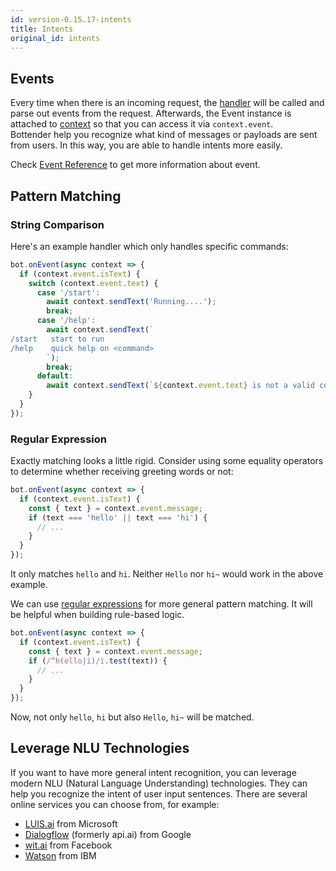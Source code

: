 ```yaml
---
id: version-0.15.17-intents
title: Intents
original_id: intents
---
```


## Events

Every time when there is an incoming request, the [handler](APIReference-Handler.md) will be called and parse out events from the request. Afterwards, the Event instance is attached to [context](APIReference-Context.md) so that you can access it via `context.event`.  
Bottender help you recognize what kind of messages or payloads are sent from users. In this way, you are able to handle intents more easily.

Check [Event Reference](APIReference-Event.md) to get more information about event.

## Pattern Matching

### String Comparison

Here's an example handler which only handles specific commands:

```js
bot.onEvent(async context => {
  if (context.event.isText) {
    switch (context.event.text) {
      case '/start':
        await context.sendText('Running....');
        break;
      case '/help':
        await context.sendText(`
/start   start to run
/help    quick help on <command>
        `);
        break;
      default:
        await context.sendText(`${context.event.text} is not a valid command.`);
    }
  }
});
```

### Regular Expression

Exactly matching looks a little rigid. Consider using some equality operators to determine whether receiving greeting words or not:

```js
bot.onEvent(async context => {
  if (context.event.isText) {
    const { text } = context.event.message;
    if (text === 'hello' || text === 'hi') {
      // ...
    }
  }
});
```

It only matches `hello` and `hi`. Neither `Hello` nor `hi~` would work in the above example.

We can use [regular expressions](https://developer.mozilla.org/en-US/docs/Web/JavaScript/Reference/Global_Objects/RegExp) for more general pattern matching. It will be helpful when building rule-based logic.

```js
bot.onEvent(async context => {
  if (context.event.isText) {
    const { text } = context.event.message;
    if (/^h(ello|i)/i.test(text)) {
      // ...
    }
  }
});
```

Now, not only `hello`, `hi` but also `Hello`, `hi~` will be matched.

## Leverage NLU Technologies

If you want to have more general intent recognition, you can leverage modern NLU (Natural Language Understanding) technologies. They can help you recognize the intent of user input sentences. There are several online services you can choose from, for example:

- [LUIS.ai](https://www.luis.ai/) from Microsoft
- [Dialogflow](https://dialogflow.com/) (formerly api.ai) from Google
- [wit.ai](https://wit.ai/) from Facebook
- [Watson](https://www.ibm.com/watson/) from IBM
